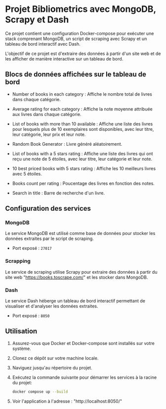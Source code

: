 # Projet Bibliometrics avec MongoDB, Scrapy et Dash

Ce projet contient une configuration Docker-compose pour exécuter une stack comprenant MongoDB, un script de scraping avec Scrapy et un tableau de bord interactif avec Dash.

L'objectif de ce projet est d'extraire des données à partir d'un site web et de les afficher de manière interactive sur un tableau de bord.

## Blocs de données affichées sur le tableau de bord
- Number of books in each category :
Affiche le nombre total de livres dans chaque catégorie.

- Average rating for each category :
Affiche la note moyenne attribuée aux livres dans chaque catégorie.

- List of books with more than 10 available :
Affiche une liste des livres pour lesquels plus de 10 exemplaires sont disponibles, avec leur titre, leur catégorie, leur prix et leur note.

- Random Book Generator : Livre généré aléatoirement.

- List of books with a 5 stars rating :
Affiche une liste des livres qui ont reçu une note de 5 étoiles, avec leur titre, leur catégorie et leur note.

- 10 best priced books with 5 stars rating :
Affiche les 10 meilleurs livres avec 5 étoiles.

- Books count per rating :
Poucentage des livres en fonction des notes.

- Search in title :
Barre de recherche d'un livre.

## Configuration des services

### MongoDB

Le service MongoDB est utilisé comme base de données pour stocker les données extraites par le script de scraping.

- Port exposé : `27017`

### Scrapping

Le service de scraping utilise Scrapy pour extraire des données à partir du site web "https://books.toscrape.com/" et les stocker dans MongoDB.

### Dash

Le service Dash héberge un tableau de bord interactif permettant de visualiser et d'analyser les données extraites.

- Port exposé : `8050`

## Utilisation

1. Assurez-vous que Docker et Docker-compose sont installés sur votre système.
2. Clonez ce dépôt sur votre machine locale.
3. Naviguez jusqu'au répertoire du projet.
4. Exécutez la commande suivante pour démarrer les services à la racine du projet:

   ```bash
   docker compose up --build
5. Voir l'application à l'adresse : "http://localhost:8050/"

